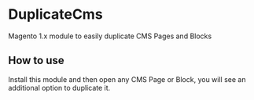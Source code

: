 # DuplicateCms
Magento 1.x module to easily  duplicate CMS Pages and Blocks


## How to use
Install this module and then open any CMS Page or Block, you will see an additional option to duplicate it.
